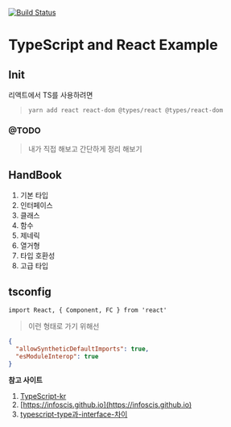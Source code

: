 [![Build Status](https://travis-ci.com/LeeKangHyun/typereactexam.svg?branch=master)](https://travis-ci.com/LeeKangHyun/typereactexam)
# TypeScript and React Example

## Init

리액트에서 TS를 사용하려면
> `yarn add react react-dom @types/react @types/react-dom`

### @TODO
> 내가 직접 해보고 간단하게 정리 해보기

## HandBook

1. 기본 타입
2. 인터페이스
3. 클래스
4. 함수
5. 제네릭
6. 열거형
7. 타입 호환성
8. 고급 타입

## tsconfig

`import React, { Component, FC } from 'react'`
> 이런 형태로 가기 위해선

```json
{
  "allowSyntheticDefaultImports": true,
  "esModuleInterop": true
}
```

**참고 사이트**
1. [TypeScript-kr](https://typescript-kr.github.io)
2. [https://infoscis.github.io](https://infoscis.github.io)
3. [typescript-type과-interface-차이](https://medium.com/@alexsung/typescript-type과-interface-차이-86666e3e90c)
